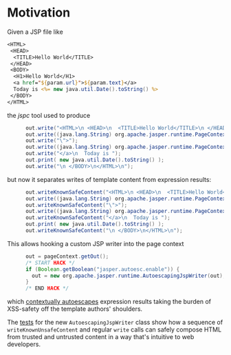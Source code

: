 Motivation
========

Given a JSP file like

```jsp
<HTML>
 <HEAD>
  <TITLE>Hello World</TITLE>
 </HEAD>
 <BODY>
  <H1>Hello World</H1>
  <a href="${param.url}">${param.text}</a>
  Today is <%= new java.util.Date().toString() %>
 </BODY>
</HTML>
```

the *jspc* tool used to produce

```java
      out.write("<HTML>\n <HEAD>\n  <TITLE>Hello World</TITLE>\n </HEAD>\n <BODY>\n  <H1>Hello World</H1>\n  <a href=\"");
      out.write((java.lang.String) org.apache.jasper.runtime.PageContextImpl.proprietaryEvaluate("${param.url}", java.lang.String.class, (javax.servlet.jsp.PageContext)_jspx_page_context, null));
      out.write("\">");
      out.write((java.lang.String) org.apache.jasper.runtime.PageContextImpl.proprietaryEvaluate("${param.text}", java.lang.String.class, (javax.servlet.jsp.PageContext)_jspx_page_context, null));
      out.write("</a>\n  Today is ");
      out.print( new java.util.Date().toString() );
      out.write("\n </BODY>\n</HTML>\n");
```

but now it separates writes of template content from expression results:

```java
      out.writeKnownSafeContent("<HTML>\n <HEAD>\n  <TITLE>Hello World</TITLE>\n </HEAD>\n <BODY>\n  <H1>Hello World</H1>\n  <a href=\"");
      out.write((java.lang.String) org.apache.jasper.runtime.PageContextImpl.proprietaryEvaluate("${param.url}", java.lang.String.class, (javax.servlet.jsp.PageContext)_jspx_page_context, null));
      out.writeKnownSafeContent("\">");
      out.write((java.lang.String) org.apache.jasper.runtime.PageContextImpl.proprietaryEvaluate("${param.text}", java.lang.String.class, (javax.servlet.jsp.PageContext)_jspx_page_context, null));
      out.writeKnownSafeContent("</a>\n  Today is ");
      out.print( new java.util.Date().toString() );
      out.writeKnownSafeContent("\n </BODY>\n</HTML>\n");
```

This allows hooking a custom JSP writer into the page context

```java
      out = pageContext.getOut();
      /* START HACK */
      if (Boolean.getBoolean("jasper.autoesc.enable")) {
        out = new org.apache.jasper.runtime.AutoescapingJspWriter(out);
      }
      /* END HACK */
```

which [contextually autoescapes](https://rawgit.com/mikesamuel/sanitized-jquery-templates/trunk/safetemplate.html#problem_definition)
expression results taking the burden of XSS-safety off the template authors' shoulders.

The [tests](https://github.com/mikesamuel/tomcat/blob/trunk/test/org/apache/jasper/runtime/TestAutoescapingJspWriter.java#L133) for the new `AutoescapingJspWriter` class show how a sequence of `writeKnownUnsafeContent` and regular `write` calls can safely compose HTML from trusted and untrusted content in a way that's intuitive to web developers.
